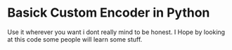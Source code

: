 # Basick Custom Encoder in Python
Use it wherever you want i dont really mind to be honest.
I Hope by looking at this code some people will learn some stuff.
